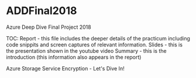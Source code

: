 # ADDFinal2018
Azure Deep Dive Final Project 2018

TOC:
Report - this file includes the deeper details of the practicum including code snippits and screen captures of relevant information.
Slides - this is the presentation shown in the youtube video
Summary - this is the introduction (this information also appears in the report)

Azure Storage Service Encryption - Let's Dive In!
